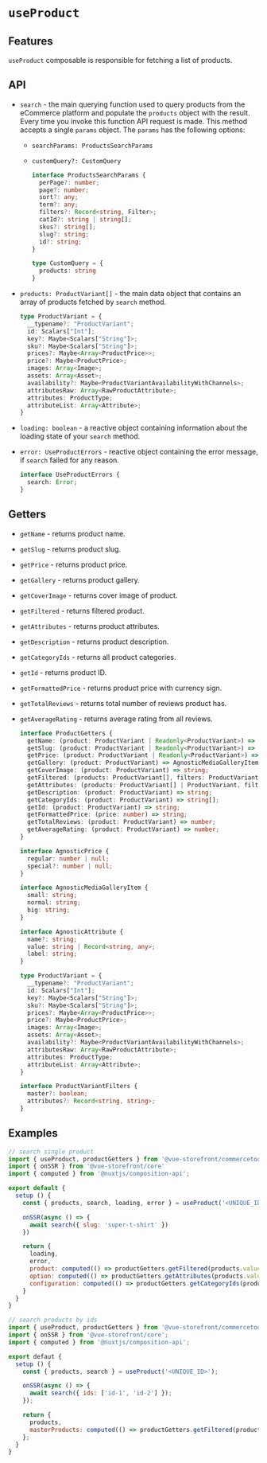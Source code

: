 # `useProduct`

## Features

`useProduct` composable is responsible for fetching a list of products.

## API

- `search` - the main querying function used to query products from the eCommerce platform and populate the `products` object with the result. Every time you invoke this function API request is made. This method accepts a single `params` object. The `params` has the following options:
 
    - `searchParams: ProductsSearchParams`

    - `customQuery?: CustomQuery`

      ```ts
      interface ProductsSearchParams {
        perPage?: number;
        page?: number;
        sort?: any;
        term?: any;
        filters?: Record<string, Filter>;
        catId?: string | string[];
        skus?: string[];
        slug?: string;
        id?: string;
      }

      type CustomQuery = {
        products: string
      }
      ```

- `products: ProductVariant[]` - the main data object that contains an array of products fetched by `search` method.

  ```ts
  type ProductVariant = {
    __typename?: "ProductVariant";
    id: Scalars["Int"];
    key?: Maybe<Scalars["String"]>;
    sku?: Maybe<Scalars["String"]>;
    prices?: Maybe<Array<ProductPrice>>;
    price?: Maybe<ProductPrice>;
    images: Array<Image>;
    assets: Array<Asset>;
    availability?: Maybe<ProductVariantAvailabilityWithChannels>;
    attributesRaw: Array<RawProductAttribute>;
    attributes: ProductType;
    attributeList: Array<Attribute>;
  }
  ```

- `loading: boolean` - a reactive object containing information about the loading state of your `search` method.

- `error: UseProductErrors` - reactive object containing the error message, if `search` failed for any reason.

  ```ts
  interface UseProductErrors {
    search: Error;
  }
  ```

## Getters

- `getName` - returns product name.

- `getSlug` - returns product slug.

- `getPrice` - returns product price.

- `getGallery` - returns product gallery.

- `getCoverImage` - returns cover image of product.

- `getFiltered` - returns filtered product.

- `getAttributes` - returns product attributes.

- `getDescription` - returns product description.

- `getCategoryIds` - returns all product categories.

- `getId` - returns product ID.

- `getFormattedPrice` - returns product price with currency sign.

- `getTotalReviews` - returns total number of reviews product has. 

- `getAverageRating` - returns average rating from all reviews.

  ```ts
  interface ProductGetters {
    getName: (product: ProductVariant | Readonly<ProductVariant>) => string;
    getSlug: (product: ProductVariant | Readonly<ProductVariant>) => string;
    getPrice: (product: ProductVariant | Readonly<ProductVariant>) => AgnosticPrice;
    getGallery: (product: ProductVariant) => AgnosticMediaGalleryItem[];
    getCoverImage: (product: ProductVariant) => string;
    getFiltered: (products: ProductVariant[], filters: ProductVariantFilters | any = {}) => ProductVariant[];
    getAttributes: (products: ProductVariant[] | ProductVariant, filterByAttributeName?: string[]) => Record<string, AgnosticAttribute | string>;
    getDescription: (product: ProductVariant) => string;
    getCategoryIds: (product: ProductVariant) => string[];
    getId: (product: ProductVariant) => string;
    getFormattedPrice: (price: number) => string;
    getTotalReviews: (product: ProductVariant) => number;
    getAverageRating: (product: ProductVariant) => number;
  }

  interface AgnosticPrice {
    regular: number | null;
    special?: number | null;
  }

  interface AgnosticMediaGalleryItem {
    small: string;
    normal: string;
    big: string;
  }

  interface AgnosticAttribute {
    name?: string;
    value: string | Record<string, any>;
    label: string;
  }

  type ProductVariant = {
    __typename?: "ProductVariant";
    id: Scalars["Int"];
    key?: Maybe<Scalars["String"]>;
    sku?: Maybe<Scalars["String"]>;
    prices?: Maybe<Array<ProductPrice>>;
    price?: Maybe<ProductPrice>;
    images: Array<Image>;
    assets: Array<Asset>;
    availability?: Maybe<ProductVariantAvailabilityWithChannels>;
    attributesRaw: Array<RawProductAttribute>;
    attributes: ProductType;
    attributeList: Array<Attribute>;
  }

  interface ProductVariantFilters {
    master?: boolean;
    attributes?: Record<string, string>;
  }
  ```

## Examples

```js
// search single product
import { useProduct, productGetters } from '@vue-storefront/commercetools';
import { onSSR } from '@vue-storefront/core'
import { computed } from '@nuxtjs/composition-api';

export default {
  setup () {
    const { products, search, loading, error } = useProduct('<UNIQUE_ID>');

    onSSR(async () => {
      await search({ slug: 'super-t-shirt' })
    })

    return {
      loading,
      error,
      product: computed(() => productGetters.getFiltered(products.value, { master: true, attributes: context.root.$route.query })[0]),
      option: computed(() => productGetters.getAttributes(products.value, ['color', 'size'])),
      configuration: computed(() => productGetters.getCategoryIds(product.value))
    }
  }
}
```

```js
// search products by ids
import { useProduct, productGetters } from '@vue-storefront/commercetools';
import { onSSR } from '@vue-storefront/core';
import { computed } from '@nuxtjs/composition-api';

export defaut {
  setup () {
    const { products, search } = useProduct('<UNIQUE_ID>');

    onSSR(async () => {
      await search({ ids: ['id-1', 'id-2'] });
    });

    return {
      products,
      masterProducts: computed(() => productGetters.getFiltered(products.value, { master: true }))
    };
  }
}
```
